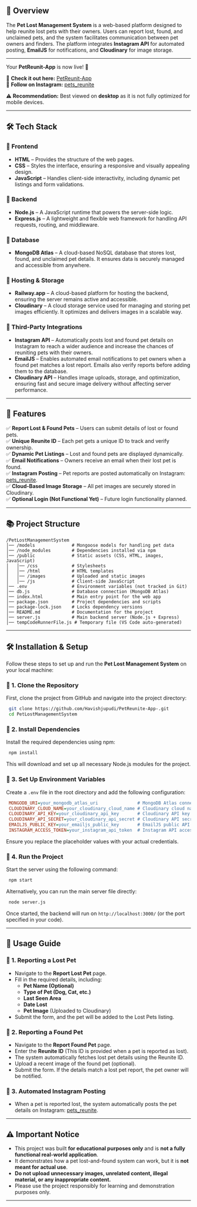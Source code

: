 ## 📌 Overview

The **Pet Lost Management System** is a web-based platform designed to help reunite lost pets with their owners. Users can report lost, found, and unclaimed pets, and the system facilitates communication between pet owners and finders. The platform integrates **Instagram API** for automated posting, **EmailJS** for notifications, and **Cloudinary** for image storage.

---

Your **PetReunit-App** is now live! 🎉  

🔗 **Check it out here:** [PetReunit-App](https://petreunite-app-production.up.railway.app/public/html/report-pets.html)  
📸 **Follow on Instagram:** [pets_reunite](https://www.instagram.com/pets_reunite)  

⚠️ **Recommendation:** Best viewed on **desktop** as it is not fully optimized for mobile devices.

---

## 🛠️ Tech Stack

### 🔹 Frontend

- **HTML** – Provides the structure of the web pages.
- **CSS** – Styles the interface, ensuring a responsive and visually appealing design.
- **JavaScript** – Handles client-side interactivity, including dynamic pet listings and form validations.

### 🔹 Backend

- **Node.js** – A JavaScript runtime that powers the server-side logic.
- **Express.js** – A lightweight and flexible web framework for handling API requests, routing, and middleware.

### 🔹 Database

- **MongoDB Atlas** – A cloud-based NoSQL database that stores lost, found, and unclaimed pet details. It ensures data is securely managed and accessible from anywhere.

### 🔹 Hosting & Storage

- **Railway.app** – A cloud-based platform for hosting the backend, ensuring the server remains active and accessible.
- **Cloudinary** – A cloud storage service used for managing and storing pet images efficiently. It optimizes and delivers images in a scalable way.

### 🔹 Third-Party Integrations

- **Instagram API** – Automatically posts lost and found pet details on Instagram to reach a wider audience and increase the chances of reuniting pets with their owners.
- **EmailJS** – Enables automated email notifications to pet owners when a found pet matches a lost report. Emails also verify reports before adding them to the database.
- **Cloudinary API** – Handles image uploads, storage, and optimization, ensuring fast and secure image delivery without affecting server performance.

---

## 🚀 Features

✅ **Report Lost & Found Pets** – Users can submit details of lost or found pets.\
✅ **Unique Reunite ID** – Each pet gets a unique ID to track and verify ownership.\
✅ **Dynamic Pet Listings** – Lost and found pets are displayed dynamically.\
✅ **Email Notifications** – Owners receive an email when their lost pet is found.\
✅ **Instagram Posting** – Pet reports are posted automatically on Instagram: [pets\_reunite](https://www.instagram.com/pets_reunite).\
✅ **Cloud-Based Image Storage** – All pet images are securely stored in Cloudinary.\
✅ **Optional Login (Not Functional Yet)** – Future login functionality planned.

---

## 📚 Project Structure

```
/PetLostManagementSystem  
│── /models              # Mongoose models for handling pet data  
│── /node_modules        # Dependencies installed via npm  
│── /public              # Static assets (CSS, HTML, images, JavaScript)  
│   │── /css             # Stylesheets  
│   │── /html            # HTML templates  
│   │── /images          # Uploaded and static images  
│   │── /js              # Client-side JavaScript  
│── .env                 # Environment variables (not tracked in Git)  
│── db.js                # Database connection (MongoDB Atlas)  
│── index.html           # Main entry point for the web app  
│── package.json         # Project dependencies and scripts  
│── package-lock.json    # Locks dependency versions  
│── README.md            # Documentation for the project  
│── server.js            # Main backend server (Node.js + Express)  
│── tempCodeRunnerFile.js # Temporary file (VS Code auto-generated)  
```

---

## 🛠️ Installation & Setup

Follow these steps to set up and run the **Pet Lost Management System** on your local machine:

### 🔹 1. Clone the Repository

First, clone the project from GitHub and navigate into the project directory:

```sh
 git clone https://github.com/Havishjupudi/PetReunite-App-.git  
 cd PetLostManagementSystem  
```

### 🔹 2. Install Dependencies

Install the required dependencies using npm:

```sh
 npm install  
```

This will download and set up all necessary Node.js modules for the project.

### 🔹 3. Set Up Environment Variables

Create a `.env` file in the root directory and add the following configuration:

```ini
 MONGODB_URI=your_mongodb_atlas_uri               # MongoDB Atlas connection string  
 CLOUDINARY_CLOUD_NAME=your_cloudinary_cloud_name # Cloudinary cloud name  
 CLOUDINARY_API_KEY=your_cloudinary_api_key       # Cloudinary API key  
 CLOUDINARY_API_SECRET=your_cloudinary_api_secret # Cloudinary API secret  
 EMAILJS_PUBLIC_KEY=your_emailjs_public_key       # EmailJS public API key for sending emails  
 INSTAGRAM_ACCESS_TOKEN=your_instagram_api_token  # Instagram API access token for automated posting  
```

Ensure you replace the placeholder values with your actual credentials.

### 🔹 4. Run the Project

Start the server using the following command:

```sh
 npm start  
```

Alternatively, you can run the main server file directly:

```sh
 node server.js  
```

Once started, the backend will run on `http://localhost:3000/` (or the port specified in your code).

---

## 📝 Usage Guide

### 🔹 1. Reporting a Lost Pet

- Navigate to the **Report Lost Pet** page.
- Fill in the required details, including:
  - **Pet Name (Optional)**
  - **Type of Pet (Dog, Cat, etc.)**
  - **Last Seen Area**
  - **Date Lost**
  - **Pet Image** (Uploaded to Cloudinary)
- Submit the form, and the pet will be added to the Lost Pets listing.

### 🔹 2. Reporting a Found Pet

- Navigate to the **Report Found Pet** page.
- Enter the **Reunite ID** (This ID is provided when a pet is reported as lost).
- The system automatically fetches lost pet details using the Reunite ID.
- Upload a recent image of the found pet (optional).
- Submit the form. If the details match a lost pet report, the pet owner will be notified.

### 🔹 3. Automated Instagram Posting

- When a pet is reported lost, the system automatically posts the pet details on Instagram: [pets\_reunite](https://www.instagram.com/pets_reunite).

---

## ⚠️ Important Notice

- This project was built **for educational purposes only** and is **not a fully functional real-world application**.
- It demonstrates how a pet lost-and-found system can work, but it is **not meant for actual use**.
- **Do not upload unnecessary images, unrelated content, illegal material, or any inappropriate content.**
- Please use the project responsibly for learning and demonstration purposes only.

---

